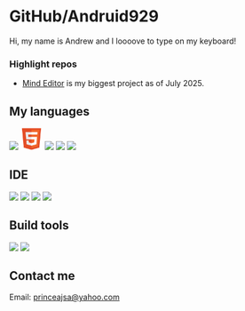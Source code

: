 # GitHub/Andruid929

Hi, my name is Andrew and I loooove to type on my keyboard!

### Highlight repos

- [Mind Editor](https://github.com/Andruid929/mind-android) is my biggest project as of July 2025.
  
## My languages

<p align="left">
  <img src="https://cdn.jsdelivr.net/gh/devicons/devicon/icons/java/java-original.svg" width="40"/>
  <img src="https://github.com/devicons/devicon/blob/v2.15.1/icons/html5/html5-original.svg" width="40"/>
  <img src="https://cdn.jsdelivr.net/gh/devicons/devicon/icons/javascript/javascript-original.svg" width="40"/>
  <img src="https://cdn.jsdelivr.net/gh/devicons/devicon/icons/css3/css3-original.svg" width="40"/>
  <img src="https://cdn.jsdelivr.net/gh/devicons/devicon/icons/php/php-original.svg" width="40"/>
</p>

## IDE

<p align="left">
  <img src="https://cdn.jsdelivr.net/gh/devicons/devicon/icons/intellij/intellij-original.svg" width="40"/>
  <img src="https://cdn.jsdelivr.net/gh/devicons/devicon/icons/vscode/vscode-original.svg" width="40"/>
  <img src="https://cdn.jsdelivr.net/gh/devicons/devicon/icons/androidstudio/androidstudio-original.svg" width="40"/>
  <img src="https://cdn.jsdelivr.net/gh/devicons/devicon/icons/webstorm/webstorm-original.svg" width="40"/>
</p>

## Build tools

<p aligh="left">
  <img src="https://cdn.jsdelivr.net/gh/devicons/devicon/icons/maven/maven-original.svg" width="40"/>
  <img src="https://cdn.jsdelivr.net/gh/devicons/devicon/icons/gradle/gradle-original.svg" width="40"/>
</p>

## Contact me

Email: princeajsa@yahoo.com 

<!---
Andruid929/Andruid929 is a ✨ special ✨ repository because its `README.md` (this file) appears on your GitHub profile.
You can click the Preview link to take a look at your changes.
--->
